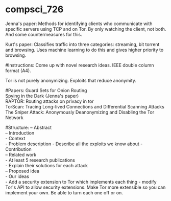 # compsci_726
Jenna's paper: Methods for identifying clients who communicate with specific servers using TCP and on Tor. By only watching the client, not both. And some countermeasures for this.

Kurt's paper: Classifies traffic into three categories: streaming, bit torrent and browsing. Uses machine learning to do this and gives higher priority to browsing.

#Instructions:
Come up with novel research ideas.
IEEE double column format (A4).

Tor is not purely anonymizing. Exploits that reduce anonymity.

#Papers:
Guard Sets for Onion Routing  
Spying in the Dark (Jenna's paper)  
RAPTOR: Routing attacks on privacy in tor   
TorScan: Tracing Long-lived Connections and Differential Scanning Attacks  
The Sniper Attack: Anonymously Deanonymizing and Disabling the Tor Network   

#Structure:
– Abstract  
– Introduction  
	- Context  
	- Problem description 
		- Describe all the exploits we know about
	- Contribution  
– Related work  
	- At least 5 research publications  
	- Explain their solutions for each attack  
– Proposed idea  
	- Our ideas  
 	- Add a security extension to Tor which implements each thing - modify Tor's API to allow security extensions. Make Tor more extensible so you can implement your own. Be able to turn each one off or on. 

